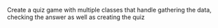 Create a quiz game with multiple classes that handle gathering the data, checking the answer as well as creating the quiz 
